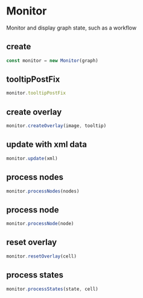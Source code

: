 # Monitor

Monitor and display graph state, such as a workflow

## create

```ts
const monitor = new Monitor(graph)
```

## tooltipPostFix

```ts
monitor.tooltipPostFix
```

## create overlay

```ts
monitor.createOverlay(image, tooltip)
```

## update with xml data

```ts
monitor.update(xml)
```

## process nodes

```ts
monitor.processNodes(nodes)
```

## process node

```ts
monitor.processNode(node)
```

## reset overlay

```ts
monitor.resetOverlay(cell)
```

## process states

```ts
monitor.processStates(state, cell)
```



  



